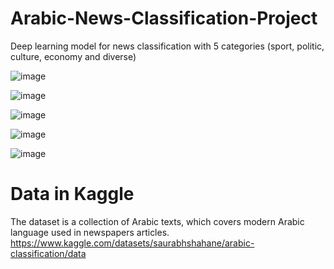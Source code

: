 # Arabic-News-Classification-Project
Deep learning model for news classification with 5 categories (sport, politic, culture, economy and diverse)

![image](https://github.com/user-attachments/assets/152b22a1-2206-47b3-927e-5e80e5efa4a2)

![image](https://github.com/user-attachments/assets/88e0504c-292d-463f-9fd2-6512b3e52a45)

![image](https://github.com/user-attachments/assets/11e6475b-5216-4100-bfa1-27453c540078)

![image](https://github.com/user-attachments/assets/834b8c0e-f54e-422c-9d31-230a55ffc93b)

![image](https://github.com/user-attachments/assets/411ddc36-18d5-46ce-b5bc-8583c3ffc515)

# Data in Kaggle
The dataset is a collection of Arabic texts, which  covers modern Arabic language used in newspapers articles.
https://www.kaggle.com/datasets/saurabhshahane/arabic-classification/data 

